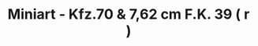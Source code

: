 ---
layout: product
title: "Miniart - Kfz.70 & 7,62 cm F.K. 39 ( r )"
price: "5000" 
desc: "N/A"
img_path: "/assets/img/MI35189.jpg"
brand: "N/A"
available: false
special_offer: false
new: false
soon: false
cat: "010000"
subcat: "010100"
subsubcat: "0N/A"
sifra: "MI35189"
---